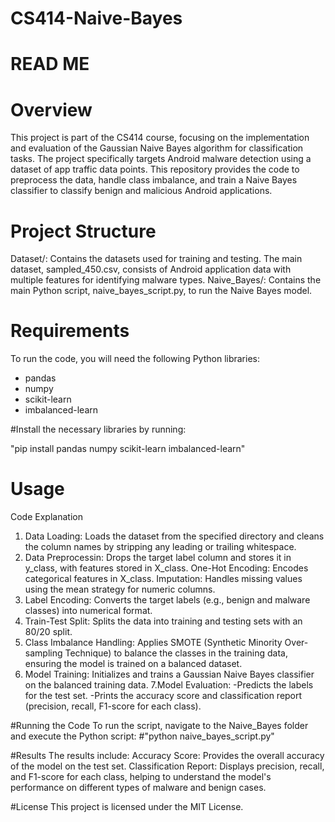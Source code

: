 # CS414-Naive-Bayes
# READ ME 

# Overview
This project is part of the CS414 course, focusing on the implementation and evaluation of the Gaussian Naive Bayes algorithm for classification tasks. The project specifically targets Android malware detection using a dataset of app traffic data points. This repository provides the code to preprocess the data, handle class imbalance, and train a Naive Bayes classifier to classify benign and malicious Android applications.


# Project Structure

Dataset/: Contains the datasets used for training and testing. 
The main dataset, sampled_450.csv, consists of Android application data with multiple features for identifying malware types.
Naive_Bayes/: Contains the main Python script, naive_bayes_script.py, to run the Naive Bayes model.

# Requirements
To run the code, you will need the following Python libraries:

- pandas
- numpy
- scikit-learn
- imbalanced-learn
  
#Install the necessary libraries by running:

"pip install pandas numpy scikit-learn imbalanced-learn"

# Usage
Code Explanation
1. Data Loading: Loads the dataset from the specified directory and cleans the column names by stripping any leading or trailing whitespace.
2. Data Preprocessin: Drops the target label column and stores it in y_class, with features stored in X_class.
One-Hot Encoding: Encodes categorical features in X_class.
Imputation: Handles missing values using the mean strategy for numeric columns.
3. Label Encoding: Converts the target labels (e.g., benign and malware classes) into numerical format.
4. Train-Test Split: Splits the data into training and testing sets with an 80/20 split.
5. Class Imbalance Handling: Applies SMOTE (Synthetic Minority Over-sampling Technique) to balance the classes in the training data, ensuring the model is trained on a balanced dataset.
6. Model Training: Initializes and trains a Gaussian Naive Bayes classifier on the balanced training data.
7.Model Evaluation:
-Predicts the labels for the test set.
-Prints the accuracy score and classification report (precision, recall, F1-score for each class).


#Running the Code
To run the script, navigate to the Naive_Bayes folder and execute the Python script:
#"python naive_bayes_script.py"

#Results
The results include:
Accuracy Score: Provides the overall accuracy of the model on the test set.
Classification Report: Displays precision, recall, and F1-score for each class, helping to understand the model's performance on different types of malware and benign cases.

#License
This project is licensed under the MIT License.
